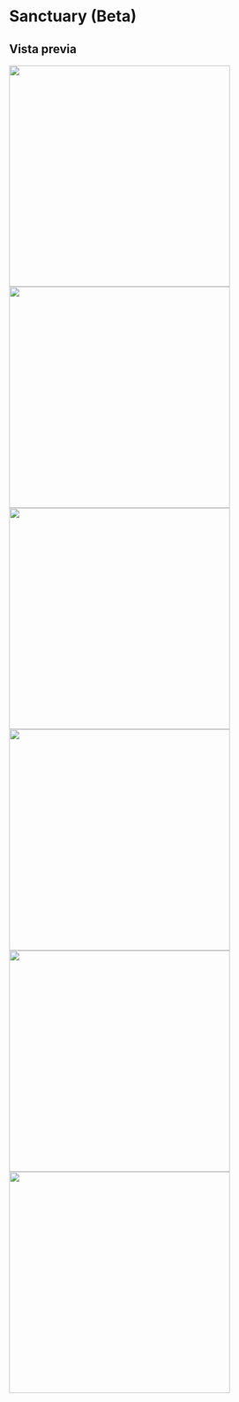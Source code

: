 # Sanctuary (Beta)

## Vista previa
<img src="https://github.com/user-attachments/assets/5e235bc0-246f-42b3-a85e-868d323153da" width=400>
<img src="https://github.com/user-attachments/assets/39ea00ed-49d7-4161-b045-a068f9e9f070" width=400>
<img src="https://github.com/user-attachments/assets/5d3c8aca-416b-439b-9d40-df441b717852" width=400>
<img src="https://github.com/user-attachments/assets/7b702fc2-e0ae-4875-aa82-2aa498dab467" width=400>
<img src="https://github.com/user-attachments/assets/8e513341-1199-4899-9f30-d869b01e3c05" width=400>
<img src="https://github.com/user-attachments/assets/c82c7db8-d12f-4b69-b1f4-d2d458b4f3ea" width=400>
